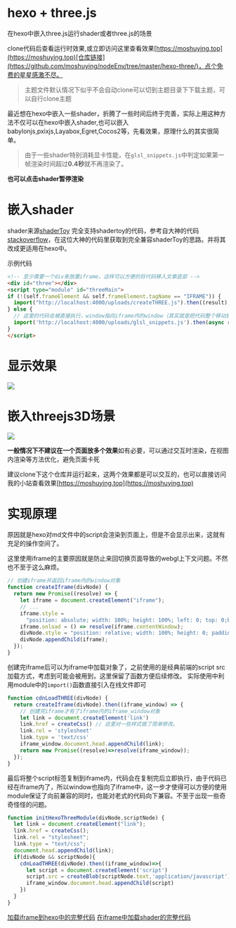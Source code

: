 # hexo + three.js

在hexo中嵌入three.js运行shader或者three.js的场景

clone代码后查看运行时效果,或立即访问这里查看效果[https://moshuying.top](https://moshuying.top)[仓库链接](https://github.com/moshuying/nodeEnv/tree/master/hexo-three/)，点个免费的星星感激不尽。

> 主题文件默认情况下似乎不会自动clone可以切到主题目录下下载主题，可以自行clone主题

最近想在hexo中嵌入一些shader，折腾了一些时间后终于完善，实际上用这种方法不仅可以在hexo中嵌入shader,也可以嵌入babylonjs,pxixjs,Layabox,Egret,Cocos2等，先看效果，原理什么的其实很简单。

> 由于一些shader特别消耗显卡性能，在`glsl_snippets.js`中判定如果第一帧渲染时间超过**0.4秒**就不再渲染了。

**也可以点击shader暂停渲染**

# 嵌入shader

shader来源[shaderToy](https://www.shadertoy.com/view/wsccWj)
完全支持shadertoy的代码，参考自大神的代码[stackoverflow](https://stackoverflow.com/questions/36983769/export-from-shadertoy-to-three-js)，在这位大神的代码里获取到完全兼容shaderToy的思路。并将其改成更适用在hexo中。

示例代码

```html
<!-- 至少需要一个div来放置iframe，这样可以方便的将代码移入文章底部 -->
<div id="three"></div>
<script type="module" id="threeMain">
if (!(self.frameElement && self.frameElement.tagName == "IFRAME")) {
  import("http://localhost:4000/uploads/createTHREE.js").then((result) => result.initHexoThreeModule(document.getElementById("three"),document.getElementById("threeMain")));
} else {
  // 这里的代码会被直接执行，window指向iframe内的window（其实就是把代码整个移动到了iframe内）
  import('http://localhost:4000/uploads/glsl_snippets.js').then(async res=>res.glsl_snippets(res.anotherGlsl))
}
</script>
```
# 显示效果

![](https://github.com/moshuying/nodeEnv/raw/master/hexo-three/source/uploads/shader.png)

# 嵌入threejs3D场景
![](https://github.com/moshuying/nodeEnv/raw/master/hexo-three/source/uploads/threejs3d.png)

**一般情况下不建议在一个页面放多个效果**如有必要，可以通过交互时渲染，在视图内渲染等方法优化，避免页面卡死

建议clone下这个仓库并运行起来，这两个效果都是可以交互的，也可以直接访问我的小站查看效果[https://moshuying.top](https://moshuying.top)

# 实现原理

原因就是hexo对md文件中的script会渲染到页面上，但是不会显示出来，这就有充足的操作空间了。

这里使用iframe的主要原因就是防止来回切换页面导致的webgl上下文问题。不然也不至于这么麻烦。

```js
// 创建iframe并返回iframe内的window对象
function createIframe(divNode) {
  return new Promise((resolve) => {
    let iframe = document.createElement("iframe");
    // ...
    iframe.style =
      "position: absolute; width: 100%; height: 100%; left: 0; top: 0;border:none;";
    iframe.onload = () => resolve(iframe.contentWindow);
    divNode.style = "position: relative; width: 100%; height: 0; padding-bottom: 75%;";
    divNode.appendChild(iframe);
  });
}
```

创建完iframe后可以为iframe中加载对象了，之前使用的是经典前端的script src加载方式，考虑到可能会被用到，这里保留了函数方便后续修改。
实际使用中利用module中的`import()`函数直接引入在线文件即可

```js
function cdnLoadTHREE(divNode) {
  return createIframe(divNode).then((iframe_window) => {
    // 创建完iframe才有了iframe内的iframe_window对象
    let link = document.createElement('link')
    link.href = createCss() // 这里对一些样式做了简单修改。
    link.rel = 'stylesheet'
    link.type = 'text/css'
    iframe_window.document.head.appendChild(link);
    return new Promise((resolve)=>resolve(iframe_window));
  });
}
```

最后将整个script标签复制到iframe内，代码会在复制完后立即执行，由于代码已经在iframe内了，所以window也指向了iframe中，这一步才使得可以方便的使用module保证了向前兼容的同时，也能对老式的代码向下兼容。不至于出现一些奇奇怪怪的问题。

```js
function initHexoThreeModule(divNode,scriptNode) {
  let link = document.createElement("link");
  link.href = createCss();
  link.rel = "stylesheet";
  link.type = "text/css";
  document.head.appendChild(link);
  if(divNode && scriptNode){
    cdnLoadTHREE(divNode).then((iframe_window)=>{
      let script = document.createElement('script')
      script.src = createBlob(scriptNode.text,'application/javascript')
      iframe_window.document.head.appendChild(script)
    })
  }
}
```

[加载iframe到hexo中的完整代码](https://github.com/moshuying/nodeEnv/blob/master/hexo-three/source/uploads/createTHREE.js)
[在iframe中加载shader的完整代码](https://github.com/moshuying/nodeEnv/blob/master/hexo-three/source/uploads/glsl_snippets.js)